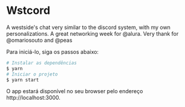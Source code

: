 # Wstcord
A westside's chat very similar to the discord system,  with my own personalizations. A great networking week for @alura. Very thank for @omariosouto and @peas

Para iniciá-lo, siga os passos abaixo:
```bash
# Instalar as dependências
$ yarn
# Iniciar o projeto
$ yarn start
```
O app estará disponível no seu browser pelo endereço http://localhost:3000.
